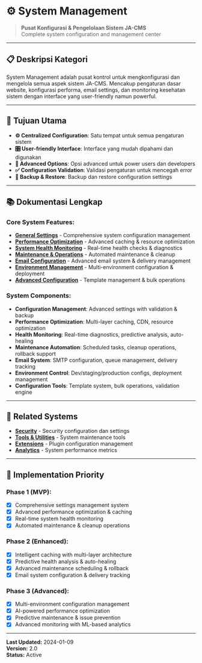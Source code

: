 # ⚙️ System Management

> **Pusat Konfigurasi & Pengelolaan Sistem JA-CMS**  
> Complete system configuration and management center

---

## 📋 **Deskripsi Kategori**

System Management adalah pusat kontrol untuk mengkonfigurasi dan mengelola semua aspek sistem JA-CMS. Mencakup pengaturan dasar website, konfigurasi performa, email settings, dan monitoring kesehatan sistem dengan interface yang user-friendly namun powerful.

---

## 🎯 **Tujuan Utama**

- **⚙️ Centralized Configuration**: Satu tempat untuk semua pengaturan sistem
- **🎛️ User-friendly Interface**: Interface yang mudah dipahami dan digunakan
- **🔧 Advanced Options**: Opsi advanced untuk power users dan developers
- **✅ Configuration Validation**: Validasi pengaturan untuk mencegah error
- **💾 Backup & Restore**: Backup dan restore configuration settings

---

## 📚 **Dokumentasi Lengkap**

### **Core System Features:**
- **[General Settings](./settings.md)** - Comprehensive system configuration management
- **[Performance Optimization](./performance.md)** - Advanced caching & resource optimization
- **[System Health Monitoring](./health.md)** - Real-time health checks & diagnostics
- **[Maintenance & Operations](./maintenance.md)** - Automated maintenance & cleanup
- **[Email Configuration](./email.md)** - Advanced email system & delivery management
- **[Environment Management](./environment.md)** - Multi-environment configuration & deployment
- **[Advanced Configuration](./configuration.md)** - Template management & bulk operations

### **System Components:**
- **Configuration Management**: Advanced settings with validation & backup
- **Performance Optimization**: Multi-layer caching, CDN, resource optimization
- **Health Monitoring**: Real-time diagnostics, predictive analysis, auto-healing
- **Maintenance Automation**: Scheduled tasks, cleanup operations, rollback support
- **Email System**: SMTP configuration, queue management, delivery tracking
- **Environment Control**: Dev/staging/production configs, deployment management
- **Configuration Tools**: Template system, bulk operations, validation engine

---

## 🔗 **Related Systems**

- **[Security](../06_security/)** - Security configuration dan settings
- **[Tools & Utilities](../08_tools/)** - System maintenance tools
- **[Extensions](../09_extensions/)** - Plugin configuration management
- **[Analytics](../01_analytics/)** - System performance metrics

---

## 🚀 **Implementation Priority**

### **Phase 1 (MVP):**
- [x] Comprehensive settings management system
- [x] Advanced performance optimization & caching
- [x] Real-time system health monitoring
- [x] Automated maintenance & cleanup operations

### **Phase 2 (Enhanced):**
- [x] Intelligent caching with multi-layer architecture
- [x] Predictive health analysis & auto-healing
- [x] Advanced maintenance scheduling & rollback
- [x] Email system configuration & delivery tracking

### **Phase 3 (Advanced):**
- [x] Multi-environment configuration management
- [x] AI-powered performance optimization
- [x] Predictive maintenance & issue prevention
- [x] Advanced monitoring with ML-based analytics

---

**Last Updated:** 2024-01-09  
**Version:** 2.0  
**Status:** Active
